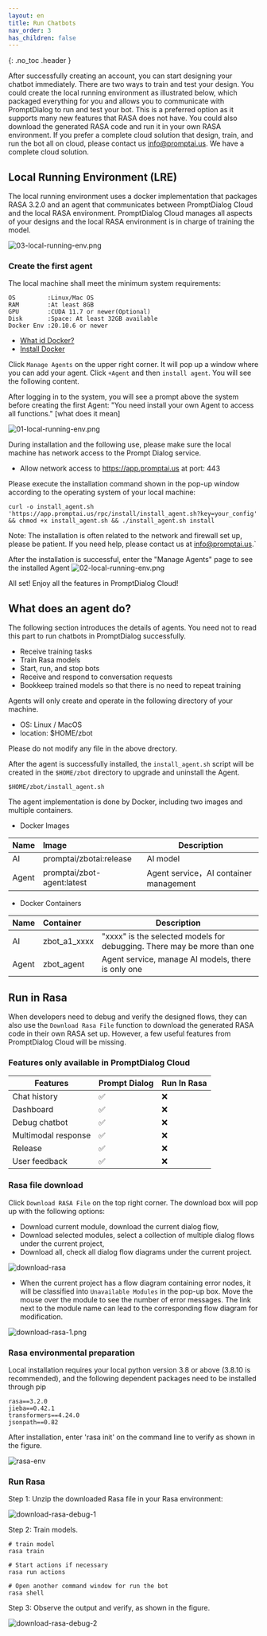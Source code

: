 ```yaml
---
layout: en
title: Run Chatbots
nav_order: 3
has_children: false
---
```

{: .no_toc .header }

After successfully creating an account, you can start designing your chatbot immediately. There are two ways to train and test your design. You could create the local running environment as illustrated below, which packaged everything for you and allows you to communicate with PromptDialog to run and test your bot.  This is a preferred option as it supports many new features that RASA does not have.  You could also download the generated RASA code and run it in your own RASA environment.  If you prefer a complete cloud solution that design, train, and run the bot all on cloud, please contact us [info@promptai.us](info@promptai.us).  We have a complete cloud solution. 


## Local Running Environment (LRE)
The local running environment uses a docker implementation that packages RASA 3.2.0 and an agent that communicates between PromptDialog Cloud and the local RASA environment.   PromptDialog Cloud manages all aspects of your designs and the local RASA environment is in charge of training the model.

![03-local-running-env.png](/assets/images/local_running_env/03-local-running-env.png)

### Create the first agent
The local machine shall meet the minimum system requirements:

```text
OS         :Linux/Mac OS
RAM        :At least 8GB
GPU        :CUDA 11.7 or newer(Optional)
Disk       :Space: At least 32GB available
Docker Env :20.10.6 or newer
```

- [What id Docker?](https://www.docker.com/)
- [Install Docker](https://docs.docker.com/get-docker/)

Click `Manage Agents` on the upper right corner.  It will pop up a window where you can add your agent.  Click `+Agent` and then `install agent`.  You  will see the following content.

After logging in to the system, you will see a prompt above the system before creating the first Agent: "You need install your own Agent to access all functions." [what does it mean]
 

![01-local-running-env.png](/assets/images/local_running_env/01-local-running-env.png)

During installation and the following use, please make sure the local machine has network access to the Prompt Dialog service.

- Allow network access to https://app.promptai.us at port: 443

Please execute the installation command shown in the pop-up window according to the operating system of your local machine:
```shell
curl -o install_agent.sh 'https://app.promptai.us/rpc/install/install_agent.sh?key=your_config' && chmod +x install_agent.sh && ./install_agent.sh install
```
Note: The installation is often related to the network and firewall set up, please be patient. If you need help, please contact us at [info@promptai.us](info@promptai.us).`

After the installation is successful, enter the "Manage Agents" page to see the installed Agent
![02-local-running-env.png](/assets/images/local_running_env/02-local-running-env.png)

All set! Enjoy all the features in PromptDialog Cloud!

## What does an agent do?
The following section introduces the details of agents. You need not to read this part to run chatbots in PromptDialog successfully. 

<!---
- 接收训练/部署任务
- 上传任务执行步骤、结果
- 上传训练好的模型，便于负载均衡时不用重复训练
- 接收和响应对话请求
- 创建、停止和升级AI容器
--->

- Receive training tasks
- Train Rasa models
- Start, run, and stop bots
- Receive and respond to conversation requests
- Bookkeep trained models so that there is no need to repeat training

Agents will only create and operate in the following directory of your machine. 

- OS:  Linux / MacOS
- location: $HOME/zbot

Please do not modify any file in the above drectory. 

<!--
- 数据与系统运行有关，请勿操作。否则可能导致系统无法正常工作。
- 数据、目录结构可能会变化，同时里面的数据可能会被服务端使用。

Example:

```shell
.
└── .promptai
    ├── .agent
    │   ├── a1 ## 训练任务，目录名称为内部账户名称
    │   ├── download ## 训练数据目录
    │   ├── pqdata ## 缓存数据
    │   │   ├── reporter.published.project ## 发布项目的缓存
    │   │   ├── reporter.task.result ## 任务执行结果缓存
    │   │   └── reporter.task.step ## 任务执行步骤缓存
    │   └── published_project.conf ## 发布的项目数据
    └── .ai  ## AI 数据目录
        ├── log ## 日志目录
        │   └── a1 ## 目录名称为内部账户名称
        │       ├── debug ## 调试的日志
        │       ├── p_cm6gp9vx6igw ## 发布项目的日志 名称为项目ID，可能会有多个
        │       ├── p_cm6j0rozjncw
        │       └── p_cmaamgq4bsao
        ├── model ## 模型文件目录
        │   └── a1 ## 目录名称为内部账户名称
        │       ├── debug ## 调试的模型
        │       ├── p_cm6gp9vx6igw ## 发布项目的模型 名称为项目ID，可能会有多个
        │       ├── p_cm6j0rozjncw
        │       └── p_cmaamgq4bsao
        └── train ## 训练数据目录
            └── a1 ## 目录名称为内部账户名称
                ├── debug ## 调试的训练数据
                ├── p_cm6gp9vx6igw ## 发布项目的训练数据 名称为项目ID，可能会有多个
                ├── p_cm6j0rozjncw
                └── p_cmaamgq4bsao
```
-->

After the agent is successfully installed, the `install_agent.sh` script will be created in the `$HOME/zbot` directory to upgrade and uninstall the Agent.

```shell
$HOME/zbot/install_agent.sh
```

The agent implementation is done by Docker, including two images and multiple containers.

- Docker Images

| Name  | Image                        | Description                             |
|:------|:-----------------------------|-----------------------------------------|
|  AI   | promptai/zbotai:release      | AI model                                |
| Agent | promptai/zbot-agent:latest   | Agent service，AI container management  |

- Docker Containers

| Name  | Container    | Description                                                              |
|:------|:-------------|--------------------------------------------------------------------------|
|  AI   | zbot_a1_xxxx  | "xxxx" is the selected models for debugging. There may be more than one |
| Agent | zbot_agent   | Agent service, manage AI models, there is only one                       |

<!---
| Name  | Container    | Description                                                      |
|:------|:-------------|-------------------------------------------------------------|
|  AI   | zbot_a1_xxx  | "xxx"为调试的模型或具体的项目，可能有多个，与发布的项目数量有关       |
| Agent | zbot_agent   | Agent服务，管理AI模型 ，有且仅有一个                             |
--->


## Run in Rasa

When developers need to debug and verify the designed flows, they can also use the `Download Rasa File` function to download the generated RASA code in their own RASA set up.  However, a few useful features from PromptDialog Cloud will be missing.  

### Features only available in PromptDialog Cloud

<!---
| Features                  | Prompt Dialog | Run In Rasa |
|---------------------------|--------------|-------------|
| Attachment bot reply      |         ✅   |       ❌    |
| Chat history              |         ✅   |       ❌    |
| Condition reply           |         ✅   |       ❌    |
| Dashboard                 |         ✅   |       ❌    |        
| Debug chatbot             |         ✅   |       ❌    |
| FAQ:First message to user |         ✅   |       ❌    |
| FAQ:Last message to user  |         ✅   |       ❌    |
| FAQ:Multi bot replies     |         ✅   |       ❌    |
| Image bot reply           |         ✅   |       ❌    |
| Release                   |         ✅   |       ❌    |
| User Feedback             |         ✅   |       ❌    |

--->

| Features                  | Prompt Dialog | Run In Rasa |
|---------------------------|--------------|-------------|
| Chat history              |         ✅   |       ❌    |
| Dashboard                 |         ✅   |       ❌    |        
| Debug chatbot             |         ✅   |       ❌    |
| Multimodal response       |         ✅   |       ❌    |
| Release                   |         ✅   |       ❌    |
| User feedback             |         ✅   |       ❌    |

### Rasa file download

Click `Download RASA File` on the top right corner.  The download box will pop up with the following options:

* Download current module, download the current dialog flow,
* Download selected modules, select a collection of multiple dialog flows under the current project,
* Download all, check all dialog flow diagrams under the current project.

![download-rasa](/assets/images/download_rasa_file_current.jpg)

- When the current project has a flow diagram containing error nodes, it will be classified into `Unavailable Modules` in the pop-up box.  Move the mouse over the module to see the number of error messages. The link next to the module name can lead to the corresponding flow diagram for modification.
  
![download-rasa-1.png](/assets/images/download_rasa_file_selected.jpg)


### Rasa environmental preparation

Local installation requires your local python version 3.8 or above (3.8.10 is recommended), and the following dependent packages need to be installed through pip

```text
rasa==3.2.0
jieba==0.42.1
transformers==4.24.0
jsonpath==0.82
```

After installation, enter 'rasa init' on the command line to verify as shown in the figure.

![rasa-env](/assets/images/dev_guide/download-rasa-env.png)

### Run Rasa
Step 1: Unzip the downloaded Rasa file in your Rasa environment:

![download-rasa-debug-1](/assets/images/dev_guide/download-rasa-debug-1.jpg)

Step 2: Train models.

```shell
# train model 
rasa train

# Start actions if necessary
rasa run actions

# Open another command window for run the bot 
rasa shell
```

Step 3: Observe the output and verify, as shown in the figure.
   
![download-rasa-debug-2](/assets/images/dev_guide/download-rasa-debug-2.jpg)

<!---
1、The current version does not support built-in variables
-->
